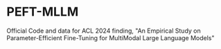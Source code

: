 # PEFT-MLLM
Official Code and data for ACL 2024 finding, "An Empirical Study on Parameter-Efficient Fine-Tuning for MultiModal Large Language Models"